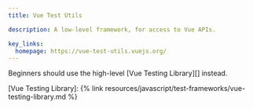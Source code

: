```yaml
---
title: Vue Test Utils

description: A low-level framework, for access to Vue APIs.

key_links:
  homepage: https://vue-test-utils.vuejs.org/
---
```



Beginners should use the high-level [Vue Testing Library][] instead.

[Vue Testing Library]: {% link resources/javascript/test-frameworks/vue-testing-library.md %}

